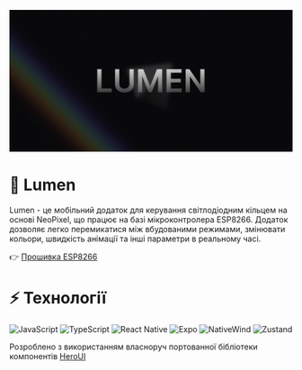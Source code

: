 ![banner](.github/assets/banner.png)

# 🌈 Lumen

Lumen - це мобільний додаток для керування світлодіодним кільцем на основі NeoPixel, що працює на базі мікроконтролера ESP8266. Додаток дозволяє легко перемикатися між вбудованими режимами, змінювати кольори, швидкість анімації та інші параметри в реальному часі.

👉 [Прошивка ESP8266](https://github.com/Malberee/lumen-firmware)

# ⚡ Технології

![JavaScript](https://img.shields.io/badge/JavaScript-F7DF1E?style=for-the-badge&logo=javascript&logoColor=black)
![TypeScript](https://img.shields.io/badge/TypeScript-007ACC?style=for-the-badge&logo=typescript&logoColor=white)
![React Native](https://img.shields.io/badge/React_Native-20232A?style=for-the-badge&logo=react&logoColor=61DAFB)
![Expo](https://img.shields.io/badge/Expo-1B1F23?style=for-the-badge&logo=expo&logoColor=white)
![NativeWind](https://img.shields.io/badge/NativeWind-38B2AC?style=for-the-badge&logo=tailwind-css&logoColor=white)
![Zustand](https://img.shields.io/badge/🐻%20Zustand-443e38?style=for-the-badge)

Розроблено з використанням власноруч портованної бібліотеки компонентів [HeroUI](https://github.com/Malberee/heroui-native) 